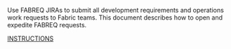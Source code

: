 Use FABREQ JIRAs to submit all development requirements and operations work requests to Fabric teams. This document describes how to open and expedite FABREQ requests.

[INSTRUCTIONS](https://confluence.softlayer.local/pages/viewpage.action?spaceKey=FABRIC&title=How+to+Open+a+FABREQ+JIRA+Request)
